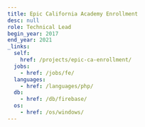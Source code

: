```yaml
---
title: Epic California Academy Enrollment
desc: null
role: Technical Lead
begin_year: 2017
end_year: 2021
_links:
  self:
    href: /projects/epic-ca-enrollment/
  jobs:
    - href: /jobs/fe/
  languages:
    - href: /languages/php/
  db:
    - href: /db/firebase/
  os:
    - href: /os/windows/
---
```

